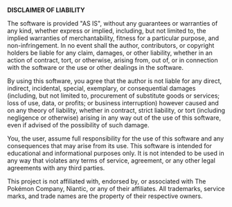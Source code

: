 **DISCLAIMER OF LIABILITY**

The software is provided "AS IS", without any guarantees or warranties of any kind, whether express or implied, including, but not limited to, the implied warranties of merchantability, fitness for a particular purpose, and non-infringement. 
In no event shall the author, contributors, or copyright holders be liable for any claim, damages, or other liability, whether in an action of contract, tort, or otherwise, arising from, out of, or in connection with the software or 
the use or other dealings in the software.

By using this software, you agree that the author is not liable for any direct, indirect, incidental, special, exemplary, or consequential damages (including, but not limited to, procurement of substitute goods or services; 
loss of use, data, or profits; or business interruption) however caused and on any theory of liability, whether in contract, strict liability, or tort (including negligence or otherwise) arising in any way out of the use of this software, 
even if advised of the possibility of such damage.

You, the user, assume full responsibility for the use of this software and any consequences that may arise from its use. 
This software is intended for educational and informational purposes only. It is not intended to be used in any way that violates any terms of service, agreement, or any other legal agreements with any third parties.

This project is not affiliated with, endorsed by, or associated with The Pokémon Company, Niantic, or any of their affiliates. All trademarks, service marks, and trade names are the property of their respective owners.
